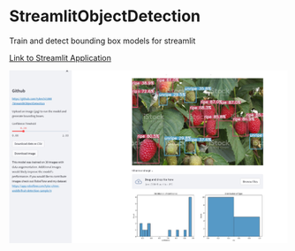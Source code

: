# StreamlitObjectDetection
Train and detect bounding box models for streamlit

[Link to Streamlit Application](https://tylerchi1000-streamlitobjectdetection-home-9ldy0p.streamlit.app/)

![Screenshot](Home_Image.jpg)
